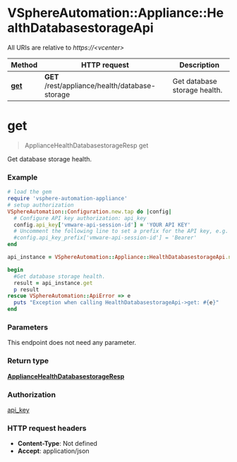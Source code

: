 # VSphereAutomation::Appliance::HealthDatabasestorageApi

All URIs are relative to *https://&lt;vcenter&gt;*

Method | HTTP request | Description
------------- | ------------- | -------------
[**get**](HealthDatabasestorageApi.md#get) | **GET** /rest/appliance/health/database-storage | Get database storage health.


# **get**
> ApplianceHealthDatabasestorageResp get

Get database storage health.

### Example
```ruby
# load the gem
require 'vsphere-automation-appliance'
# setup authorization
VSphereAutomation::Configuration.new.tap do |config|
  # Configure API key authorization: api_key
  config.api_key['vmware-api-session-id'] = 'YOUR API KEY'
  # Uncomment the following line to set a prefix for the API key, e.g. 'Bearer' (defaults to nil)
  #config.api_key_prefix['vmware-api-session-id'] = 'Bearer'
end

api_instance = VSphereAutomation::Appliance::HealthDatabasestorageApi.new

begin
  #Get database storage health.
  result = api_instance.get
  p result
rescue VSphereAutomation::ApiError => e
  puts "Exception when calling HealthDatabasestorageApi->get: #{e}"
end
```

### Parameters
This endpoint does not need any parameter.

### Return type

[**ApplianceHealthDatabasestorageResp**](ApplianceHealthDatabasestorageResp.md)

### Authorization

[api_key](../README.md#api_key)

### HTTP request headers

 - **Content-Type**: Not defined
 - **Accept**: application/json



